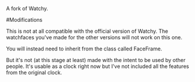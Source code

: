 A fork of Watchy. 

#Modifications

This is not at all compatible with the official version of Watchy. The watchfaces you've made for the other versions will not work on this one. 

You will instead need to inherit from the class called FaceFrame. 

But it's not (at this stage at least) made with the intent to be used by other people. It's usable as a clock right now but I've not included all the features from the original clock. 



